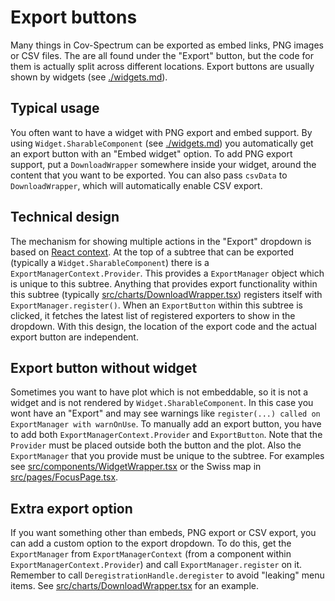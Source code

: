 # Export buttons

Many things in Cov-Spectrum can be exported as embed links, PNG images or CSV files. The are all found under the "Export" button, but the code for them is actually split across different locations. Export buttons are usually shown by widgets (see [./widgets.md](./widgets.md)).

## Typical usage

You often want to have a widget with PNG export and embed support. By using `Widget.SharableComponent` (see [./widgets.md](./widgets.md)) you automatically get an export button with an "Embed widget" option. To add PNG export support, put a `DownloadWrapper` somewhere inside your widget, around the content that you want to be exported. You can also pass `csvData` to `DownloadWrapper`, which will automatically enable CSV export.

## Technical design

The mechanism for showing multiple actions in the "Export" dropdown is based on [React context](https://reactjs.org/docs/context.html). At the top of a subtree that can be exported (typically a `Widget.SharableComponent`) there is a `ExportManagerContext.Provider`. This provides a `ExportManager` object which is unique to this subtree. Anything that provides export functionality within this subtree (typically [src/charts/DownloadWrapper.tsx](/src/charts/DownloadWrapper.tsx)) registers itself with `ExportManager.register()`. When an `ExportButton` within this subtree is clicked, it fetches the latest list of registered exporters to show in the dropdown. With this design, the location of the export code and the actual export button are independent.

## Export button without widget

Sometimes you want to have plot which is not embeddable, so it is not a widget and is not rendered by `Widget.SharableComponent`. In this case you wont have an "Export" and may see warnings like `register(...) called on ExportManager with warnOnUse`. To manually add an export button, you have to add both `ExportManagerContext.Provider` and `ExportButton`. Note that the `Provider` must be placed outside both the button and the plot. Also the `ExportManager` that you provide must be unique to the subtree. For examples see [src/components/WidgetWrapper.tsx](/src/components/WidgetWrapper.tsx) or the Swiss map in [src/pages/FocusPage.tsx](/src/pages/FocusPage.tsx).

## Extra export option

If you want something other than embeds, PNG export or CSV export, you can add a custom option to the export dropdown. To do this, get the `ExportManager` from `ExportManagerContext` (from a component within `ExportManagerContext.Provider`) and call `ExportManager.register` on it. Remember to call `DeregistrationHandle.deregister` to avoid "leaking" menu items. See [src/charts/DownloadWrapper.tsx](/src/charts/DownloadWrapper.tsx) for an example.

